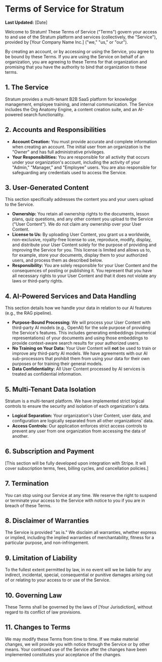 # Terms of Service for Stratum

**Last Updated:** [Date]

Welcome to Stratum! These Terms of Service ("Terms") govern your access to and use of the Stratum platform and services (collectively, the "Service"), provided by [Your Company Name Inc.] ("we," "us," or "our").

By creating an account, or by accessing or using the Service, you agree to be bound by these Terms. If you are using the Service on behalf of an organization, you are agreeing to these Terms for that organization and promising that you have the authority to bind that organization to these terms.

## 1. The Service

Stratum provides a multi-tenant B2B SaaS platform for knowledge management, employee training, and internal communication. The Service includes the Org Anatomy Engine, a content creation suite, and an AI-powered search functionality.

## 2. Accounts and Responsibilities

*   **Account Creation:** You must provide accurate and complete information when creating an account. The initial user from an organization is the "Owner" and has full administrative privileges.
*   **Your Responsibilities:** You are responsible for all activity that occurs under your organization's account, including the activity of your "Admin," "Manager," and "Employee" users. You are also responsible for safeguarding any credentials used to access the Service.

## 3. User-Generated Content

This section specifically addresses the content you and your users upload to the Service.

*   **Ownership:** You retain all ownership rights to the documents, lesson plans, quiz questions, and any other content you upload to the Service ("User Content"). We do not claim any ownership over your User Content.
*   **License to Us:** By uploading User Content, you grant us a worldwide, non-exclusive, royalty-free license to use, reproduce, modify, display, and distribute your User Content solely for the purpose of providing and improving the Service for you. This license is limited and allows us to, for example, store your documents, display them to your authorized users, and process them as described below.
*   **Responsibility:** You are solely responsible for your User Content and the consequences of posting or publishing it. You represent that you have all necessary rights to your User Content and that it does not violate any laws or third-party rights.

## 4. AI-Powered Services and Data Handling

This section details how we handle your data in relation to our AI features (e.g., the RAG pipeline).

*   **Purpose-Bound Processing:** We will process your User Content with third-party AI models (e.g., OpenAI) for the sole purpose of providing the Service's features. This includes generating embeddings (numerical representations) of your documents and using those embeddings to provide context-aware search results for your authorized users.
*   **No Training on Your Data:** Your User Content will **not** be used to train or improve any third-party AI models. We have agreements with our AI sub-processors that prohibit them from using your data for their own purposes or for training their general models.
*   **Data Confidentiality:** All User Content processed by AI services is treated as confidential information.

## 5. Multi-Tenant Data Isolation

Stratum is a multi-tenant platform. We have implemented strict logical controls to ensure the security and isolation of each organization's data.

*   **Logical Separation:** Your organization's User Content, user data, and configuration are logically separated from all other organizations' data.
*   **Access Controls:** Our application enforces strict access controls to prevent any user from one organization from accessing the data of another.

## 6. Subscription and Payment
[This section will be fully developed upon integration with Stripe. It will cover subscription terms, fees, billing cycles, and cancellation policies.]

## 7. Termination
You can stop using our Service at any time. We reserve the right to suspend or terminate your access to the Service with notice to you if you are in breach of these Terms.

## 8. Disclaimer of Warranties
The Service is provided "as is." We disclaim all warranties, whether express or implied, including the implied warranties of merchantability, fitness for a particular purpose, and non-infringement.

## 9. Limitation of Liability
To the fullest extent permitted by law, in no event will we be liable for any indirect, incidental, special, consequential or punitive damages arising out of or relating to your access to or use of the Service.

## 10. Governing Law
These Terms shall be governed by the laws of [Your Jurisdiction], without regard to its conflict of law provisions.

## 11. Changes to Terms
We may modify these Terms from time to time. If we make material changes, we will provide you with notice through the Service or by other means. Your continued use of the Service after the changes have been implemented constitutes your acceptance of the changes.
